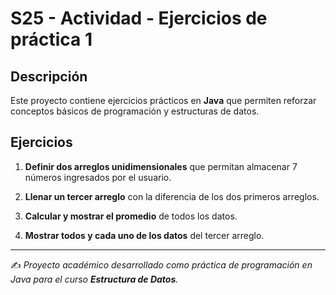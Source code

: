 # S25 - Actividad - Ejercicios de práctica 1

## Descripción
Este proyecto contiene ejercicios prácticos en **Java** que permiten reforzar conceptos básicos de programación y estructuras de datos.

## Ejercicios

1. **Definir dos arreglos unidimensionales** que permitan almacenar 7 números ingresados por el usuario.  

2. **Llenar un tercer arreglo** con la diferencia de los dos primeros arreglos.  

3. **Calcular y mostrar el promedio** de todos los datos.  

4. **Mostrar todos y cada uno de los datos** del tercer arreglo.  

---
✍️ *Proyecto académico desarrollado como práctica de programación en Java para el curso **Estructura de Datos**.*

